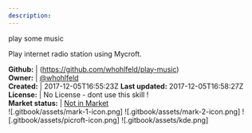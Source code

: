 ```yaml
---
description: 
---
```

play some music

Play internet radio station using Mycroft.

**Github:** | (https://github.com/whohlfeld/play-music)  
**Owner:** | [@whohlfeld](https://github.com/whohlfeld)  
**Created:** | 2017-12-05T16:55:23Z  **Last updated:** 2017-12-05T16:58:27Z  
**License:** | No License - dont use this skill !  
**Market status:** | [Not in Market](https://market.mycroft.ai/skill/)  
 ![.gitbook/assets/mark-1-icon.png]  ![.gitbook/assets/mark-2-icon.png]  ![.gitbook/assets/picroft-icon.png]  ![.gitbook/assets/kde.png]  
